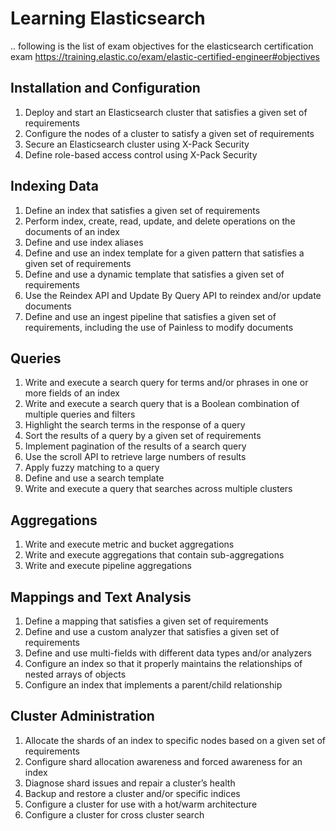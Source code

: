 # Learning Elasticsearch
.. following is the list of exam objectives for the elasticsearch certification exam
https://training.elastic.co/exam/elastic-certified-engineer#objectives

## Installation and Configuration
1. Deploy and start an Elasticsearch cluster that satisfies a given set of requirements
1. Configure the nodes of a cluster to satisfy a given set of requirements
1. Secure an Elasticsearch cluster using X-Pack Security
1. Define role-based access control using X-Pack Security
## Indexing Data
1. Define an index that satisfies a given set of requirements
1. Perform index, create, read, update, and delete operations on the documents of an index
1. Define and use index aliases
1. Define and use an index template for a given pattern that satisfies a given set of requirements
1. Define and use a dynamic template that satisfies a given set of requirements
1. Use the Reindex API and Update By Query API to reindex and/or update documents
1. Define and use an ingest pipeline that satisfies a given set of requirements, including the use of Painless to modify documents
## Queries
1. Write and execute a search query for terms and/or phrases in one or more fields of an index
1. Write and execute a search query that is a Boolean combination of multiple queries and filters
1. Highlight the search terms in the response of a query
1. Sort the results of a query by a given set of requirements
1. Implement pagination of the results of a search query
1. Use the scroll API to retrieve large numbers of results
1. Apply fuzzy matching to a query
1. Define and use a search template
1. Write and execute a query that searches across multiple clusters
## Aggregations
1. Write and execute metric and bucket aggregations
1. Write and execute aggregations that contain sub-aggregations
1. Write and execute pipeline aggregations
## Mappings and Text Analysis
1. Define a mapping that satisfies a given set of requirements
1. Define and use a custom analyzer that satisfies a given set of requirements
1. Define and use multi-fields with different data types and/or analyzers
1. Configure an index so that it properly maintains the relationships of nested arrays of objects
1. Configure an index that implements a parent/child relationship
## Cluster Administration
1. Allocate the shards of an index to specific nodes based on a given set of requirements
1. Configure shard allocation awareness and forced awareness for an index
1. Diagnose shard issues and repair a cluster’s health
1. Backup and restore a cluster and/or specific indices
1. Configure a cluster for use with a hot/warm architecture
1. Configure a cluster for cross cluster search
